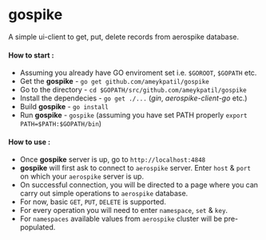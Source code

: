 # gospike
A simple ui-client to get, put, delete records from aerospike database.

#### How to start :
 - Assuming you already have GO enviroment set i.e. `$GOROOT`, `$GOPATH` etc. 
 - Get the **gospike** - `go get github.com/ameykpatil/gospike`
 - Go to the directory - `cd $GOPATH/src/github.com/ameykpatil/gospike`
 - Install the dependecies - `go get ./...` (_gin_, _aerospike-client-go_ etc.)
 - Build **gospike** - `go install`
 - Run **gospike** - `gospike` (assuming you have set PATH properly `export PATH=$PATH:$GOPATH/bin`)

#### How to use : 
- Once **gospike** server is up, go to `http://localhost:4848`
- **gospike** will first ask to connect to `aerospike` server. Enter `host` & `port` on which your `aerospike` server is up.
- On successful connection, you will be directed to a page where you can carry out simple operations to `aerospike` database.
- For now, basic `GET`, `PUT`, `DELETE` is supported.
- For every operation you will need to enter `namespace`, `set` & `key`.
- For `namespaces` available values from `aerospike` cluster will be pre-populated.
